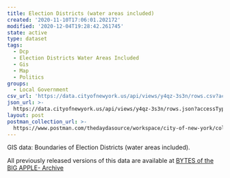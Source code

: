 ```yaml
---
title: Election Districts (water areas included)
created: '2020-11-10T17:06:01.202172'
modified: '2020-12-04T19:28:42.261745'
state: active
type: dataset
tags:
  - Dcp
  - Election Districts Water Areas Included
  - Gis
  - Map
  - Politics
groups:
  - Local Government
csv_url: 'https://data.cityofnewyork.us/api/views/y4qz-3s3n/rows.csv?accessType=DOWNLOAD'
json_url: >-
  https://data.cityofnewyork.us/api/views/y4qz-3s3n/rows.json?accessType=DOWNLOAD
layout: post
postman_collection_url: >-
  https://www.postman.com/thedaydasource/workspace/city-of-new-york/collection/15909983-e98620de-f2d4-4d54-a8f5-a86d91b2c983
---
```

GIS data: Boundaries of Election Districts (water areas included).

All previously released versions of this data are available at <a href="https://www1.nyc.gov/site/planning/data-maps/open-data/bytes-archive.page?sorts[year]=0">BYTES of the BIG APPLE- Archive</a>
